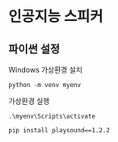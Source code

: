 # 인공지능 스피커

## 파이썬 설정


Windows 가상환경 설치
```
python -m venv myenv
```

가상환경 실행
```
.\myenv\Scripts\activate
```

```
pip install playsound==1.2.2
```

